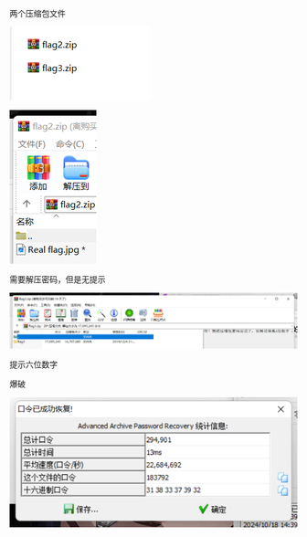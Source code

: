 两个压缩包文件

![image-20250327210000909](./assets/image-20250327210000909.png)

![image-20250327210002305](./assets/image-20250327210002305.png)

需要解压密码，但是无提示

![image-20250327210005774](./assets/image-20250327210005774.png)

提示六位数字

爆破

![image-20250327210009635](./assets/image-20250327210009635.png)
